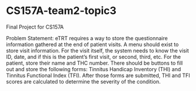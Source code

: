 # CS157A-team2-topic3
Final Project for CS157A

Problem Statement: eTRT requires a way to store the questionnaire information gathered at the end of patient visits. A menu should exist to store visit information. For the visit itself, the system needs to know the visit ID, date, and if this is the patient’s first visit, or second, third, etc. For the patient, store their name and THC number. There should be buttons to fill out and store the following forms: Tinnitus Handicap Inventory (THI) and Tinnitus Functional Index (TFI). After those forms are submitted,  THI and TFI scores are calculated to determine the severity of the condition.
